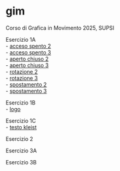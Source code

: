 # gim
Corso di Grafica in Movimento 2025, SUPSI 

Esercizio 1A  
	- [acceso spento 2](https://tuana-aktas.github.io/gim/esercizio_1A/acceso_spento_2.html)  
	- [acceso spento 3](https://tuana-aktas.github.io/gim/esercizio_1A/acceso_spento_3.html)   
	- [aperto chiuso 2](https://tuana-aktas.github.io/gim/esercizio_1A/aperto_chiuso_2.html)   
	- [aperto chiuso 3](https://tuana-aktas.github.io/gim/esercizio_1A/aperto_chiuso_3.html)   
	- [rotazione 2](https://tuana-aktas.github.io/gim/esercizio_1A/rotazione_2.html)   
	- [rotazione 3](https://tuana-aktas.github.io/gim/esercizio_1A/rotazione_3.html)   
	- [spostamento 2](https://tuana-aktas.github.io/gim/esercizio_1A/spostamento_2.html)    
	- [spostamento 3](https://tuana-aktas.github.io/gim/esercizio_1A/spostamento_3.html)

Esercizio 1B   
 	- [logo](https://tuana-aktas.github.io/gim/Esercizio_1B/index.html)   

Esercizio 1C   
	- [testo kleist](https://tuana-aktas.github.io/gim/Esercizio_1C/README.md)    


Esercizio 2  

     


Esercizio 3A   

Esercizio 3B   

  
 
 	






  
